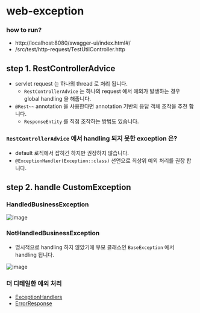 # web-exception

### how to run?

- http://localhost:8080/swagger-ui/index.html#/
- /src/test/http-request/TestUtilController.http

## step 1. RestControllerAdvice

- servlet request 는 하나의 thread 로 처리 됩니다.
    - `RestControllerAdvice` 는 하나의 request 에서 에외가 발생하는 경우 global handling 을 해줍니다.
- `@Rest~~` annotation 을 사용한다면 annotation 기반의 응답 객체 조작을 추천 합니다.
    - `ResponseEntity` 를 직접 조작하는 방법도 있습니다.

### `RestControllerAdvice` 에서 handling 되지 못한 exception 은?

- default 로직에서 잡히긴 하지만 권장하지 않습니다.
- `@ExceptionHandler(Exception::class)` 선언으로 최상위 예외 처리를 권장 합니다.

## step 2. handle CustomException

### HandledBusinessException

![image](https://github.com/Hyune-s-lab/kopring-workshop/assets/55722186/63168dab-fa65-4c77-8286-357d5d89e215)

### NotHandledBusinessException

- 명시적으로 handling 하지 않았기에 부모 클래스인 `BaseException` 에서 handling 됩니다.

![image](https://github.com/Hyune-s-lab/kopring-workshop/assets/55722186/5a3d613d-e90d-4c75-9369-4650dd120ef9)

### 더 디테일한 예외 처리

- [ExceptionHandlers](https://github.com/Hyune-c/traveler-mileage-service/blob/master/src/main/java/com/example/travelermileageservice/config/exception/handler/ExceptionHandlers.java)
- [ErrorResponse](https://github.com/Hyune-c/traveler-mileage-service/blob/master/src/main/java/com/example/travelermileageservice/config/exception/ErrorResponse.java)
